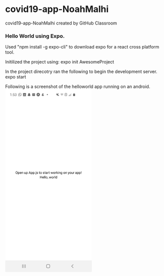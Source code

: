 # covid19-app-NoahMalhi
covid19-app-NoahMalhi created by GitHub Classroom

### Hello World using Expo. 

Used "npm install -g expo-cli" to download expo for a react cross platform tool.

Initilized the project using:
expo init AwesomeProject

In the project direcotry ran the following to begin the development server.
expo start

Following is a screenshot of the helloworld app running on an android.
<img src="hellodemo.jpg" width="55%" /> <br>

